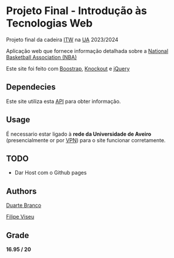 # Projeto Final - Introdução às Tecnologias Web

Projeto final da cadeira [ITW](https://www.ua.pt/pt/uc/12289) na [UA](https://www.ua.pt) 2023/2024

Aplicação web que fornece informação detalhada sobre a [National Basketball Association (NBA)](https://www.nba.com)

Este site foi feito com [Boostrap](https://github.com/twbs/bootstrap), [Knockout](https://github.com/knockout/knockout) e [jQuery](https://github.com/jquery/jquery)

## Dependecies

Este site utiliza esta [API](https://192.168.160.58/NBA/Help) para obter informação.

## Usage

É necessario estar ligado à **rede da Universidade de Aveiro** (presencialmente or por [VPN](https://www.ua.pt/pt/stic/teletrabalho_vpn)) para o site funcionar corretamente.

## TODO

- Dar Host com o Github pages

## Authors

[Duarte Branco](https://github.com/duartebranco)

[Filipe Viseu](https://github.com/FilipeNV1)

## Grade

**16.95 / 20**

